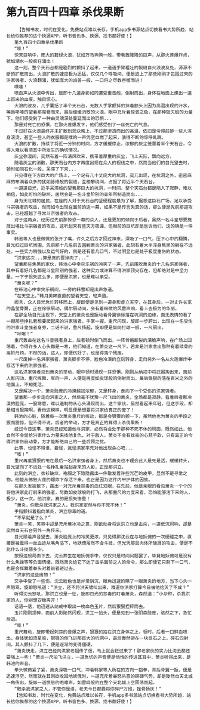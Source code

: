 # 第九百四十四章 杀伐果断
        【告知书友，时代在变化，免费站点难以长存，手机app多书源站点切换看书大势所趋，站长给你推荐的这个换源APP，听书音色多、换源、找书都好使！】
       第九百四十四章杀伐果断
       “嘭！”
       惊天巨响中，庞大的碧绿火浪，犹如万马奔腾一般，带着轰隆隆的巨声，从那火莲爆炸点，犹如潮水一般疯狂涌出！
       这一刻，整个天石台都是剧烈的颤抖了起来，一道道手臂粗壮的裂缝自火浪波及处，源源不断的扩散而出，火浪扩散的速度极为迅猛，仅仅几个呼吸间，便是追上了那些刚刚才包围过来的洪家强者，火浪翻涌，犹如庞大的凶兽一般，一口将之尽数吞噬而进！
       噗嗤！
       喷血声从火浪中传出，旋即十几道身影如同遭受重击般，倒射而出，身体在地面上搽出一道上百米的血痕，触目惊心。
       火浪的波及，几乎囊括了半个天石台，无数人手掌颤抖的抹着额头上因为高温出现的汗水，嘴唇哆嗦的望着那席卷而来，最后缓缓消散的火浪，眼中充斥着惊骇之色，在那种毁灭般的力量下，他们感受到了一种由灵魂深处蔓延而出的恐惧...
       那是对死亡的恐惧，在那火莲爆发下，他们感受到了一丝死亡的气息。
       不过好在火浪最终并未扩散到观众席上，不过那渗透而出的高温，依旧是令得前排一些人浑身滚烫，甚至一些人的衣服都是噗的一声凭空自燃了起来，骇得不断的惊呼乱跳。
       火浪的扩散，持续了将近一分钟的时间，方才缓缓停止，浓郁的灰尘笼罩着半个天石台，令得人难以看清其中所发生的确切情况。
       灰尘弥漫间，突然有着一阵清风吹来，携带着厚重的灰尘，飞上天际，飘向远方。
       随着灰尘的消散，那天石台内方才再度出现在众人的视线之中，然而当他们的目光望去时，顿时如同石化一般，呆滞了下来...
       只见得在下方巨大的广场上，一个足有几十丈庞大的坑洞，突兀出现，在坑洞之外，密密麻麻的布满着众多的犹如脉络般的裂缝，互相攀绕间，占据了将近半个天石台。
       一道道目光，近乎呆滞般的望着那巨大的坑洞，一时间，整个天石台都是陷入了寂静，难以相信，如此可怕的破坏，居然会是一名斗皇阶别的青年所制造而出...
       身为天北城的居民，在座的人对于天石台的坚硬程度最为了解，据悉这巨石广场，足以承受斗宗强者的攻击，然而如今出现在面前的这一幕，如果不是传言失真的话，那么便是先前那道攻击，已经超越了寻常斗宗强者的攻击。
       对于这两点，经历过先前那惊恐一幕的众人，还是更加的倾向于后者，虽然一名斗皇想要施展出堪比斗宗强者的攻击，这听起来有些天方夜谭，但眼前的巨坑却是告诉他们，这的确是一件事实。
       韩池等人也是微微的张开了嘴，许久之后方才回过神来，深吸了一口气，压下心中的翻腾，目光扫过巨坑周围，先前那十几名前去围剿萧炎的洪家强者，此刻有着大半浑身焦黑的躺在不远处，一些实力稍强以及运气好的，倒是还有着几口气，不过明显也是处于极度重伤的状态。
       “洪家这次...算是真的要掉肉了...”
       望着那些焦黑的家伙，韩池心中幸灾乐祸的冷笑了一声，先前围攻萧炎的十几名洪家强者，其中有着好几名都是斗皇阶别的强者，这种实力或许算不得洪家顶尖存在，但却绝对是中坚力量，一下子损失这么多，即便是洪家，也是难以承受。
       “萧炎呢？”
       在韩池心中幸灾乐祸间，一旁的韩雪却是出声急道。
       “在天空上。”韩月美眸直直的望着天空，轻声道。
       闻言，众人目光急忙转移而上，旋即便是见到一道身影虚立天空，在其身后，一对丈许长宽的晶莹骨翼，正在徐徐扇动，偶尔扇动间，会有着细微的风雷声响，看上去极为的华丽。
       在那全场目光注视下，天空上的萧炎也是振动着骨翼徐徐落在坑洞的边缘，面无表情的看了一眼那些挣扎着想要爬起来的洪家强者，手掌一握，重尺闪现，旋即一步跨出，出现在一名受伤的洪家斗皇强者身旁，二话不说，重尺扬起，旋即便是如同打球一般，一尺扇出。
       “咔嚓！”
       重尺轰击在这名斗皇强者身上，后者顿时倒飞而出，一阵骨骼断裂的清脆声响，在广场上回荡着，令得许多人心头都是一寒，他们知道，在萧炎这一尺下，若非是洪家拿出那种有着续骨的高阶丹药，不然的话，这人，即便伤好了，也是得落个残废。
       一尺废掉一名洪家强者，萧炎脚步不停，脸色冷漠的立刻转身，走向另外一名从火莲爆炸中存活下来的洪家强者。
       这名洪家强者见到萧炎的举动，眼中顿时涌现一抹恐惧，刚刚从纳戒中将武器掏出来，面前人影闪动，重尺挥舞，嘭的一声，人便是再度如皮球般的倒射而出，最后狠狠的落在百米之外的地面上，不知死活。
       又是解决一个，萧炎脸庞的冷漠越加浓郁，又是转身，走向下一个受伤的洪家强者。
       望着那一步步走向洪家之人，然后毫不犹豫一尺飞出的萧炎，全场都是寂静，看着后者那冷漠的脸庞，一股寒意，难以遏制的从心头涌现而出，这个家伙，虽然看起来年轻，但这手段，却是相当狠辣啊，看他这模样，明显便是想要将洪家给真正的废了！
       韩池的心脏，随着每一次萧炎重尺的挥动，都是会狠狠的颤一下，虽然他也为萧炎的手段之狠而震惊，但不得不说，后者的举动，方才是真正的算得上杀伐果断！
       经过今日这事，萧炎已经知道他与洪家，必然将会处于那种不死不休的局面，既然如此，他自然不会留给洪家什么力量来找他复仇，对于敌人，萧炎不会有丝毫的心慈手软，只有真正的令得洪家伤筋动骨，方才能断绝自己的一些后顾之忧。
       此事，也怪不得谁，要怪，就怪洪家率先对他出现杀心吧...
       “嘭！”
       重尺再度狠狠的甩在最后一名洪家强者身上，然后萧炎也不理会此人是死是活，缓缓转头，目光望向了不远处一名挣扎着站起身来的人影，正是那洪立。
       此刻的洪立，衣衫破烂，袍服之下隐隐露出一件散发着许些光芒的皮甲，显然不是寻常之物，他能从佛怒火莲的爆炸下存活下来，也正是因为这件内甲护体的因故。
       在那头发披散下，露出一对充斥着怨毒的血红双眼，在先前，他是亲眼的看见萧炎一个个的将他洪家此行前来的强者，尽数如皮球般的打飞，从那重尺的力度来看，恐怕能够活下来的人，极少，这一次，他洪家，真的是损失惨重！
       “萧炎，你敢杀我洪家之人，我洪家定然与你不死不休！”
       手指颤抖着指向萧炎，洪立怨毒的道。
       “不早就是了么？”
       萧炎一笑，笑容中却是充斥着冰冷之意，刚欲动身将这洪立也是击杀，一道低沉闷响，却是突然自天石台另外一角传来。
       目光顺着声音望去，萧炎脸庞上的冷笑更浓，只见得那沈云在与地妖傀的一次硬碰之中，直接是被震得一丝血迹从嘴角溢下，地妖傀虽然不会斗技，但光凭那具肉体所施展的攻击，便是不比什么斗技弱多少。
       按照这般局面下去，沈云葬生在地妖傀手中，仅仅只是时间问题罢了，毕竟地妖傀可是没有什么焦躁等等负面情绪，既然萧炎给它下达了击杀面前之人的命令，那么即便它只剩下一口气，也是会挥舞着拳头对着前者砸过去。
       “洪家的这些废物！”
       交手中受了一些伤，沈云脸色也是异常阴沉，眼角迅速的瞟了一眼萧炎的地方，当下心头一声怒骂，旋即怒吼道：“洪立，还不将洪天啸叫出来，难道你洪家打算今日被他给灭了不成？”
       听得沈云怒吼，那洪立也是一怔，旋即目光的怨毒的盯着萧炎，森然道：“小杂种，杀我洪家的人，你别想安稳离开！”
       话语一落，他迅速从纳戒中取出一枚血色玉片，然后狠狠捏碎而去。
       玉片刚刚捏碎，面前人影陡然闪现，洪立一抬头，便是见到一张阴森脸庞，骇然之下，急忙后退。
       “嘭！”
       重尺舞动，旋即带起刺耳的音爆之声，狠狠的拍在洪立身体之上，顿时，后者一口鲜血喷出，身体犹如流星般，狠狠的倒飞进那巨大的坑洞中，最后轰然砸在一块巨石之上，碎石四射间，其人颤抖了几下，便是逐渐的变得僵硬。
       “萧炎快走，洪立已经向洪家老祖传了信，马上就会赶过来了！那老家伙的实力比沈云都还要强上一些！”萧炎一尺拍飞洪立，一道急切的声音便是悄悄的传进其耳中，萧炎听得出来，是韩池的声音。
       拳头微微紧了紧，萧炎深吸一口气，冲着韩家等人所在的方向一抱拳，背后骨翼一振，便是迅速浮空，然而就在其刚欲收回地妖傀时，一道充斥着暴怒杀意的磅礴气势，却是陡然自天北城一角传出，旋即一道愤怒的咆哮声，如雷鸣般的在整个天北城上空回荡而起。
       “敢杀我洪家之人，不管你是谁，老夫今日都要将你碎尸万段，挫骨扬灰！”
       【告知书友，时代在变化，免费站点难以长存，手机app多书源站点切换看书大势所趋，站长给你推荐的这个换源APP，听书音色多、换源、找书都好使！】